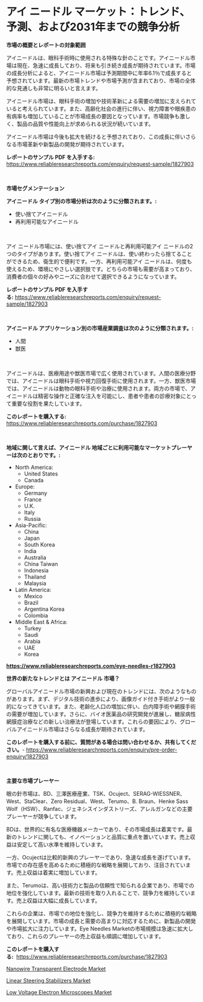 <p><h1>アイ ニードル マーケット：トレンド、予測、および2031年までの競争分析</h1></p><p><strong>市場の概要とレポートの対象範囲</strong></p>
<p><p>アイニードルは、眼科手術時に使用される特殊な針のことです。アイニードル市場は現在、急速に成長しており、将来も引き続き成長が期待されています。市場の成長分析によると、アイニードル市場は予測期間中に年率6.1％で成長すると予想されています。最新の市場トレンドや市場予測が含まれており、市場の全体的な見通しも非常に明るいと言えます。</p><p>アイニードル市場は、眼科手術の増加や技術革新による需要の増加に支えられていると考えられています。また、高齢化社会の進行に伴い、視力障害や眼疾患の有病率も増加していることが市場成長の要因となっています。市場競争も激しく、製品の品質や性能向上が求められる状況が続いています。</p><p>アイニードル市場は今後も拡大を続けると予想されており、この成長に伴いさらなる市場革新や新製品の開発が期待されています。</p></p>
<p><strong>レポートのサンプル PDF を入手する:</strong> <a href="https://www.reliableresearchreports.com/enquiry/request-sample/1827903">https://www.reliableresearchreports.com/enquiry/request-sample/1827903</a></p>
<p>&nbsp;</p>
<p><strong>市場セグメンテーション</strong></p>
<p><strong>アイニードル タイプ別の市場分析は次のように分類されます。:</strong></p>
<p><ul><li>使い捨てアイニードル</li><li>再利用可能なアイニードル</li></ul></p>
<p>&nbsp;</p>
<p><p>アイ ニードル市場には、使い捨てアイ ニードルと再利用可能アイ ニードルの2つのタイプがあります。使い捨てアイ ニードルは、使い終わったら捨てることができるため、衛生的で便利です。一方、再利用可能アイ ニードルは、何度も使えるため、環境にやさしい選択肢です。どちらの市場も需要が高まっており、消費者の個々の好みやニーズに合わせて選択できるようになっています。</p></p>
<p><strong>レポートのサンプル PDF を入手する:</strong>&nbsp;<a href="https://www.reliableresearchreports.com/enquiry/request-sample/1827903">https://www.reliableresearchreports.com/enquiry/request-sample/1827903</a></p>
<p>&nbsp;</p>
<p><strong> アイニードル アプリケーション別の市場産業調査は次のように分類されます。:</strong></p>
<p><ul><li>人間</li><li>獣医</li></ul></p>
<p>&nbsp;</p>
<p><p>アイニードルは、医療用途や獣医市場で広く使用されています。人間の医療分野では、アイニードルは眼科手術や視力回復手術に使用されます。一方、獣医市場では、アイニードルは動物の眼科手術や治療に使用されます。両方の市場で、アイニードルは精密な操作と正確な注入を可能にし、患者や患者の診療対象にとって重要な役割を果たしています。</p></p>
<p><strong>このレポートを購入する:</strong>&nbsp; <a href="https://www.reliableresearchreports.com/purchase/1827903">https://www.reliableresearchreports.com/purchase/1827903</a></p>
<p>&nbsp;</p>
<p><strong>地域に関して言えば、アイニードル 地域ごとに利用可能なマーケットプレーヤーは次のとおりです。:</strong></p>
<p><ul>
    <li>
        North America:
        <ul>
            <li>United States</li>
            <li>Canada</li>
        </ul>
    </li>
    <li>
        Europe:
        <ul>
            <li>Germany</li>
            <li>France</li>
            <li>U.K.</li>
            <li>Italy</li>
            <li>Russia</li>
        </ul>
    </li>
    <li>
        Asia-Pacific:
        <ul>
            <li>China</li>
            <li>Japan</li>
            <li>South Korea</li>
            <li>India</li>
            <li>Australia</li>
            <li>China Taiwan</li>
            <li>Indonesia</li>
            <li>Thailand</li>
            <li>Malaysia</li>
        </ul>
    </li>
    <li>
        Latin America:
        <ul>
            <li>Mexico</li>
            <li>Brazil</li>
            <li>Argentina Korea</li>
            <li>Colombia</li>
        </ul>
    </li>
    <li>
        Middle East & Africa:
        <ul>
            <li>Turkey</li>
            <li>Saudi</li>
            <li>Arabia</li>
            <li>UAE</li>
            <li>Korea</li>
        </ul>
    </li>
    </ul></p>
<p><strong><a href="https://www.reliableresearchreports.com/eye-needles-r1827903">https://www.reliableresearchreports.com/eye-needles-r1827903</a></strong>&nbsp;</p>
<p><strong>世界の新たなトレンドとは アイニードル 市場？</strong></p>
<p><p>グローバルアイニードル市場の新興および現在のトレンドには、次のようなものがあります。まず、デジタル技術の進歩により、画像ガイド付き手術がより一般的になってきています。また、老齢化人口の増加に伴い、白内障手術や網膜手術の需要が増加しています。さらに、バイオ医薬品の研究開発が進展し、糖尿病性網膜症治療などの新しい治療法が登場しています。これらの要因により、グローバルアイニードル市場はさらなる成長が期待されています。</p></p>
<p><strong>このレポートを購入する前に、質問がある場合は問い合わせるか、共有してください。</strong>- <a href="https://www.reliableresearchreports.com/enquiry/pre-order-enquiry/1827903">https://www.reliableresearchreports.com/enquiry/pre-order-enquiry/1827903</a></p>
<p>&nbsp;</p>
<p><strong>主要な市場プレーヤー</strong></p>
<p><p>眼の針市場は、BD、三澤医療産業、TSK、Ocuject、SERAG-WIESSNER、West、StaClear、Zero Residual、West、Terumo、B. Braun、Henke Sass Wolf（HSW）、Ranfac、ジェネシスインダストリーズ、アレルガンなどの主要プレーヤーが競争しています。</p><p>BDは、世界的に有名な医療機器メーカーであり、その市場成長は着実です。最新のトレンドに関しても、イノベーションと品質に重点を置いています。売上収益は安定して高い水準を維持しています。</p><p>一方、Ocujectは比較的新興のプレーヤーであり、急速な成長を遂げています。市場での存在感を高めるために積極的な戦略を展開しており、注目されています。売上収益は着実に増加しています。</p><p>また、Terumoは、高い技術力と製品の信頼性で知られる企業であり、市場での地位を強化しています。最新の技術を取り入れることで、競争力を維持しています。売上収益は大幅に成長しています。</p><p>これらの企業は、市場での地位を強化し、競争力を維持するために積極的な戦略を展開しています。市場の成長と需要の高まりに対応するために、新製品の開発や市場拡大に注力しています。Eye Needles Marketの市場規模は急速に拡大しており、これらのプレーヤーの売上収益も順調に増加しています。</p></p>
<p><strong>このレポートを購入する:</strong>&nbsp;&nbsp;<a href="https://www.reliableresearchreports.com/purchase/1827903">https://www.reliableresearchreports.com/purchase/1827903</a></p>
<p><p><a href="https://www.linkedin.com/pulse/nanowire-transparent-electrode-market-research-report-laqec?trackingId=quzHYo04d70zAz3Ol1seKg%3D%3D">Nanowire Transparent Electrode Market</a></p><p><a href="https://www.linkedin.com/pulse/linear-steering-stabilizers-market-size-growth-outlook-from-7vfye?trackingId=nvOaEfHat77zwMwKbs7gnw%3D%3D">Linear Steering Stabilizers Market</a></p><p><a href="https://www.linkedin.com/pulse/analyzing-low-voltage-electron-microscopes-market-global-46xhc?trackingId=UZqtHwJ%2B2iySTpS%2FoPxuUQ%3D%3D">Low Voltage Electron Microscopes Market</a></p></p>